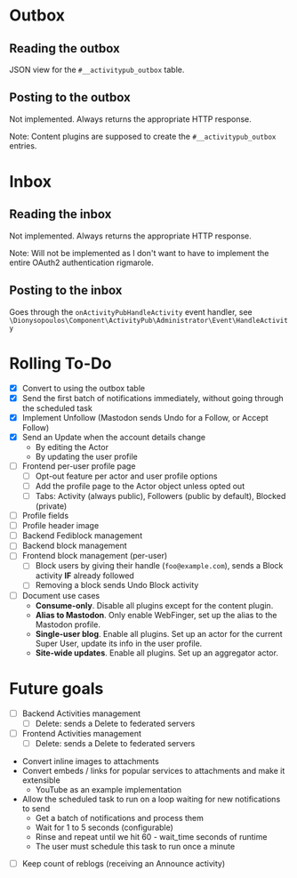 # Outbox

## Reading the outbox

JSON view for the `#__activitypub_outbox` table.

## Posting to the outbox

Not implemented. Always returns the appropriate HTTP response. 

Note: Content plugins are supposed to create the `#__activitypub_outbox` entries. 

# Inbox

## Reading the inbox

Not implemented. Always returns the appropriate HTTP response.

Note: Will not be implemented as I don't want to have to implement the entire OAuth2 authentication rigmarole.

## Posting to the inbox

Goes through the `onActivityPubHandleActivity` event handler, see `\Dionysopoulos\Component\ActivityPub\Administrator\Event\HandleActivity`

# Rolling To-Do

* [X] Convert to using the outbox table
* [X] Send the first batch of notifications immediately, without going through the scheduled task
* [X] Implement Unfollow (Mastodon sends Undo for a Follow, or Accept Follow)
* [X] Send an Update when the account details change
  * By editing the Actor
  * By updating the user profile
* [ ] Frontend per-user profile page
  * [ ] Opt-out feature per actor and user profile options
  * [ ] Add the profile page to the Actor object unless opted out
  * [ ] Tabs: Activity (always public), Followers (public by default), Blocked (private)
* [ ] Profile fields
* [ ] Profile header image
* [ ] Backend Fediblock management
* [ ] Backend block management
* [ ] Frontend block management (per-user)
  * [ ] Block users by giving their handle (`foo@example.com`), sends a Block activity **IF** already followed
  * [ ] Removing a block sends Undo Block activity
* [ ] Document use cases
  * **Consume-only**. Disable all plugins except for the content plugin.
  * **Alias to Mastodon**. Only enable WebFinger, set up the alias to the Mastodon profile.
  * **Single-user blog**. Enable all plugins. Set up an actor for the current Super User, update its info in the user profile.
  * **Site-wide updates**. Enable all plugins. Set up an aggregator actor.

# Future goals

* [ ] Backend Activities management
  * [ ] Delete: sends a Delete to federated servers
* [ ] Frontend Activities management
  * [ ] Delete: sends a Delete to federated servers
* Convert inline images to attachments
* Convert embeds / links for popular services to attachments and make it extensible
  * YouTube as an example implementation
* Allow the scheduled task to run on a loop waiting for new notifications to send
  * Get a batch of notifications and process them
  * Wait for 1 to 5 seconds (configurable)
  * Rinse and repeat until we hit 60 - wait_time seconds of runtime
  * The user must schedule this task to run once a minute
* [ ] Keep count of reblogs (receiving an Announce activity)